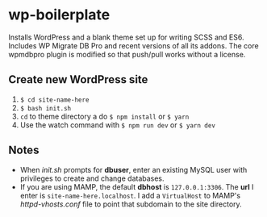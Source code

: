 # wp-boilerplate

Installs WordPress and a blank theme set up for writing SCSS and ES6. Includes WP Migrate DB Pro and recent versions of all its addons. The core wpmdbpro plugin is modified so that push/pull works without a license.

## Create new WordPress site

1. `$ cd site-name-here`
2. `$ bash init.sh`
3. `cd` to theme directory a do `$ npm install` or `$ yarn`
4. Use the watch command with `$ npm run dev` or `$ yarn dev`

## Notes

- When _init.sh_ prompts for **dbuser**, enter an existing MySQL user with privileges to create and change databases.
- If you are using MAMP, the default **dbhost** is `127.0.0.1:3306`. The **url** I enter is `site-name-here.localhost`. I add a `VirtualHost` to MAMP's _httpd-vhosts.conf_ file to point that subdomain to the site directory.